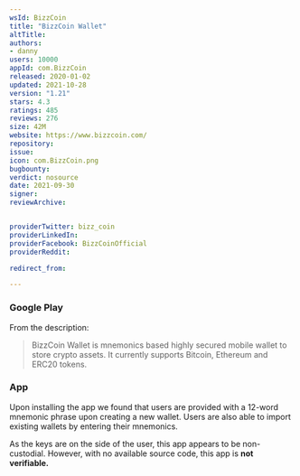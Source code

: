 ```yaml
---
wsId: BizzCoin
title: "BizzCoin Wallet"
altTitle: 
authors:
- danny
users: 10000
appId: com.BizzCoin
released: 2020-01-02
updated: 2021-10-28
version: "1.21"
stars: 4.3
ratings: 485
reviews: 276
size: 42M
website: https://www.bizzcoin.com/
repository: 
issue: 
icon: com.BizzCoin.png
bugbounty: 
verdict: nosource
date: 2021-09-30
signer: 
reviewArchive:


providerTwitter: bizz_coin
providerLinkedIn: 
providerFacebook: BizzCoinOfficial
providerReddit: 

redirect_from:

---
```



### Google Play
From the description:

> BizzCoin Wallet is mnemonics based highly secured mobile wallet to store crypto assets. It currently supports Bitcoin, Ethereum and ERC20 tokens. 

### App
Upon installing the app we found that users are provided with a 12-word mnemonic phrase upon creating a new wallet. Users are also able to import existing wallets by entering their mnemonics.

As the keys are on the side of the user, this app appears to be non-custodial. However, with no available source code, this app is **not verifiable.**
